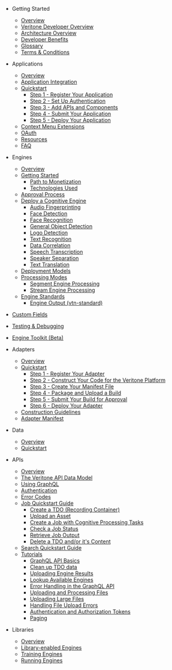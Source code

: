 <!-- docs/_sidebar.md -->

- Getting Started
  - [Overview](/)
  - [Veritone Developer Overview](veritone-developer-overview.md)
  - [Architecture Overview](architecture-overview.md)
  - [Developer Benefits](developer-benefits.md)
  - [Glossary](glossary.md)
  - [Terms & Conditions](terms-and-conditions.md)

- Applications
  - [Overview](applications/)
  - [Application Integration](applications/integration/)
  - [Quickstart](applications/quick-start/)
    - [Step 1 - Register Your Application](applications/quick-start/step-1.md)
    - [Step 2 - Set Up Authentication](applications/quick-start/step-2.md)
    - [Step 3 - Add APIs and Components](applications/quick-start/step-3.md)
    - [Step 4 - Submit Your Application](applications/quick-start/step-4.md)
    - [Step 5 - Deploy Your Application](applications/quick-start/step-5.md)
  - [Context Menu Extensions](applications/context-menu-extensions.md)
  - [OAuth](applications/oauth.md)
  - [Resources](applications/resources.md)
  - [FAQ](applications/faq.md)

- Engines
  - [Overview](engines/)
  - [Getting Started](engines/getting-started/)
    - [Path to Monetization](engines/getting-started/path-to-monetization.md)
    - [Technologies Used](engines/getting-started/technologies.md)
  - [Approval Process](engines/approval/)
  - [Deploy a Cognitive Engine](engines/cognitive/)
    - [Audio Fingerprinting](engines/cognitive/audio/audio-fingerprinting/)
    - [Face Detection](engines/cognitive/biometrics/face-detection/)
    - [Face Recognition](engines/cognitive/biometrics/face-recognition/)
    - [General Object Detection](engines/cognitive/vision/general-object-detection/)
    - [Logo Detection](engines/cognitive/vision/logo-detection/)
    - [Text Recognition](engines/cognitive/vision/text-recognition/)
    - [Data Correlation](engines/cognitive/data/correlation/)
    - [Speech Transcription](engines/cognitive/speech/transcription/)
    - [Speaker Separation](engines/cognitive/speech/speaker-separation/)
    - [Text Translation](engines/cognitive/text/translation/)
  - [Deployment Models](engines/deployment-model/)
  - [Processing Modes](engines/processing-modes/)
    - [Segment Engine Processing](engines/processing-modes/segment-processing/)
    - [Stream Engine Processing](engines/processing-modes/stream-processing/)
  - [Engine Standards](engines/standards/)
    - [Engine Output (vtn-standard)](engines/standards/engine-output.md)
<!--    - [Engine Manifest](engines/standards/engine-manifest.md)-->
<!--    - [Message Types](engines/standards/message-types.md)-->
  - [Custom Fields](engines/custom-fields/)
  - [Testing & Debugging](engines/testing-and-debugging/)
  - [Engine Toolkit (Beta)](engines/toolkit/)

- Adapters
  - [Overview](adapters/)
  - [Quickstart](adapters/quickstart/)
    - [Step 1 - Register Your Adapter](adapters/quickstart/step-1.md)
    - [Step 2 - Construct Your Code for the Veritone Platform](adapters/quickstart/step-2.md)
    - [Step 3 - Create Your Manifest File](adapters/quickstart/step-3.md)
    - [Step 4 - Package and Upload a Build](adapters/quickstart/step-4.md)
    - [Step 5 - Submit Your Build for Approval](adapters/quickstart/step-5.md)
    - [Step 6 - Deploy Your Adapter](adapters/quickstart/step-6.md)
  - [Construction Guidelines](adapters/guidelines.md)
  - [Adapter Manifest](adapters/manifest.md)

- Data
  - [Overview](data/)
  - [Quickstart](data/quick-start/)

- APIs
  - [Overview](apis/)
  - [The Veritone API Data Model](apis/data-model.md)
  - [Using GraphQL](apis/using-graphql.md)
  - [Authentication](apis/authentication.md)
  - [Error Codes](apis/error-codes.md)
  - [Job Quickstart Guide](apis/job-quickstart.md)
    - [Create a TDO (Recording Container)](apis/job-quick-start-guide/create-tdo.md)
    - [Upload an Asset](apis/job-quick-start-guide/upload-asset.md)
    - [Create a Job with Cognitive Processing Tasks](apis/job-quick-start-guide/create-job.md)
    - [Check a Job Status](apis/job-quick-start-guide/check-job-status.md)
    - [Retrieve Job Output](apis/job-quick-start-guide/retrieve-job-output.md)
    - [Delete a TDO and/or it's Content](apis/job-quick-start-guide/delete-tdo.md)
  - [Search Quickstart Guide](apis/search-quickstart.md)
  - [Tutorials](apis/tutorials/)
    - [GraphQL API Basics](apis/tutorials/graphql-basics.md)
    - [Clean up TDO data](apis/tutorials/cleanup-tdo.md)
    - [Uploading Engine Results](apis/tutorials/engine-results.md)
    - [Lookup Available Engines](apis/tutorials/get-engines.md)
    - [Error Handling in the GraphQL API](apis/tutorials/graphql-error-handling.md)
    - [Uploading and Processing Files](apis/tutorials/upload-and-process.md)
    - [Uploading Large Files](apis/tutorials/uploading-large-files.md)
    - [Handling File Upload Errors](apis/tutorials/file-upload-error-handling.md)
    - [Authentication and Authorization Tokens](apis/tutorials/tokens.md)
    - [Paging](apis/tutorials/paging.md)

- Libraries
  - [Overview](libraries/)
  - [Library-enabled Engines](libraries/engines.md)
  - [Training Engines](libraries/training.md)
  - [Running Engines](libraries/running.md)
